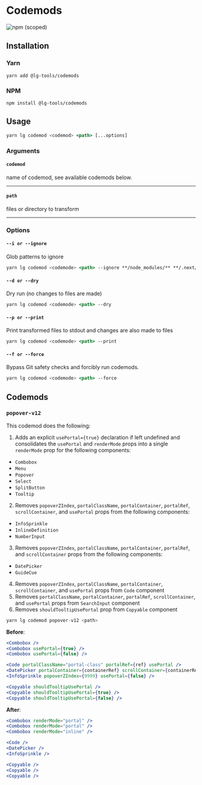 # Codemods

![npm (scoped)](https://img.shields.io/npm/v/@leafygreen-ui/codemods.svg)

## Installation

### Yarn

```shell
yarn add @lg-tools/codemods
```

### NPM

```shell
npm install @lg-tools/codemods
```

## Usage

```jsx
yarn lg codemod <codemod> <path> [...options]
```

### Arguments

#### `codemod`

name of codemod, see available codemods below.

<hr>

#### `path`

files or directory to transform

<hr>

### Options

#### `--i or --ignore`

Glob patterns to ignore

```jsx
yarn lg codemod <codemode> <path> --ignore **/node_modules/** **/.next/**
```

#### `--d or --dry`

Dry run (no changes to files are made)

```jsx
yarn lg codemod <codemode> <path> --dry
```

#### `--p or --print`

Print transformed files to stdout and changes are also made to files

```jsx
yarn lg codemod <codemode> <path> --print
```

#### `--f or --force`

Bypass Git safety checks and forcibly run codemods.

```jsx
yarn lg codemod <codemode> <path> --force
```

## Codemods

### `popover-v12`

This codemod does the following:

1. Adds an explicit `usePortal={true}` declaration if left undefined and consolidates the `usePortal` and `renderMode` props into a single `renderMode` prop for the following components:

- `Combobox`
- `Menu`
- `Popover`
- `Select`
- `SplitButton`
- `Tooltip`

2. Removes `popoverZIndex`, `portalClassName`, `portalContainer`, `portalRef`, `scrollContainer`, and `usePortal` props from the following components:

- `InfoSprinkle`
- `InlineDefinition`
- `NumberInput`

3. Removes `popoverZIndex`, `portalClassName`, `portalContainer`, `portalRef`, and `scrollContainer` props from the following components:

- `DatePicker`
- `GuideCue`

4. Removes `popoverZIndex`, `portalClassName`, `portalContainer`, `scrollContainer`, and `usePortal` props from `Code` component
5. Removes `portalClassName`, `portalContainer`, `portalRef`, `scrollContainer`, and `usePortal` props from `SearchInput` component
6. Removes `shouldTooltipUsePortal` prop from `Copyable` component

```jsx
yarn lg codemod popover-v12 <path>
```

**Before**:

```jsx
<Combobox />
<Combobox usePortal={true} />
<Combobox usePortal={false} />

<Code portalClassName="portal-class" portalRef={ref} usePortal />
<DatePicker portalContainer={containerRef} scrollContainer={containerRef} />
<InfoSprinkle popoverZIndex={9999} usePortal={false} />

<Copyable shouldTooltipUsePortal />
<Copyable shouldTooltipUsePortal={true} />
<Copyable shouldTooltipUsePortal={false} />
```

**After**:

```jsx
<Combobox renderMode="portal" />
<Combobox renderMode="portal" />
<Combobox renderMode="inline" />

<Code />
<DatePicker />
<InfoSprinkle />

<Copyable />
<Copyable />
<Copyable />
```
